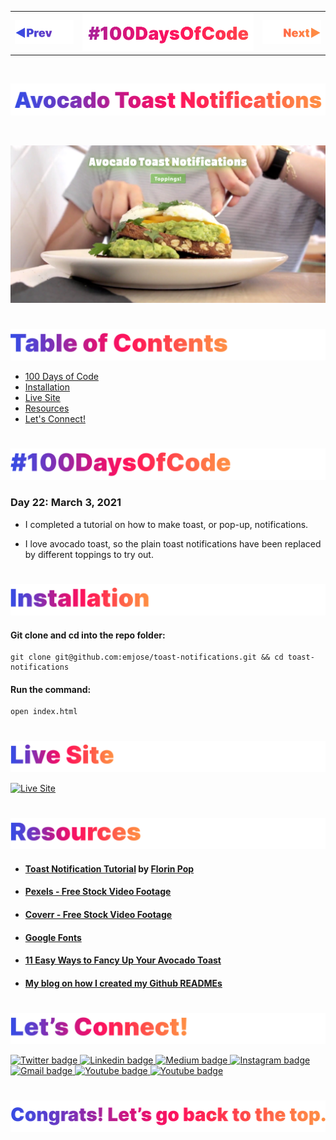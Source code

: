 <p id="header"><p>

<table><tr>
<td> <a href="https://github.com/emjose/slingshot/#header"><img src="Assets/header-left.png" alt="previous" style="width: 200px;"/></a> </td>
<td> <a href="https://github.com/emjose/one-hundred/#header"><img src="Assets/header-center.png" alt="100 days of code" style="width: 580px;"/></a> </td>
<td> <a href="https://github.com/emjose/budapest-calendar/#header"><img src="Assets/header-right.png" alt="next" style="width: 200px;"/></a> </td>
</tr></table>

<br>

<p id="project-title"><p>

<a href=#table-of-contents>![Avocado Toast Notifications](Assets/inter-022-toast-notifications.png)</a> 

<br>

<a href="https://emjose.github.io/toast-notifications/">![Avocado Toast Notifications](Assets/preview-022-toast-notifications.png)</a> 

#

<p id="table-of-contents"><p>

<a href=#table-of-contents>![Table of Contents](Assets/inter-toc.png)</a>  

- [100 Days of Code](#100days)
- [Installation](#installation) 
- [Live Site](#live-site)
- [Resources](#resources)
- [Let's Connect!](#lets-connect) 

#

<p id="100days"><p>

<a href=#100days>![#100DaysOfCode](Assets/inter-100hash.png)</a>  

### Day 22: March 3, 2021
- I completed a tutorial on how to make toast, or pop-up, notifications.
  
- I love avocado toast, so the plain toast notifications have been replaced by different toppings to try out.

#

<p id="installation"><p>

<a href=#installation>![Installation](Assets/inter-installation.png)</a>

#### Git clone and cd into the repo folder:
``` 
git clone git@github.com:emjose/toast-notifications.git && cd toast-notifications
```
#### Run the command:
```
open index.html
```

#

<p id="live-site"><p>

<a href="https://emjose.github.io/toast-notifications/">![Live Site](Assets/inter-live-site.png)</a>  

<a href="https://emjose.github.io/toast-notifications/">![Live Site](Assets/022-avocado.gif)</a>

#

<p id="resources"><p>

<a href=#resources>![Resources](Assets/inter-resources.png)</a>  

- #### [Toast Notification Tutorial](https://www.youtube.com/watch?v=8GPPJpiLqHk&t=547s) by [Florin Pop](https://www.youtube.com/channel/UCeU-1X402kT-JlLdAitxSMA) 
  
- #### [Pexels - Free Stock Video Footage](https://www.pexels.com/videos/)
  
- #### [Coverr - Free Stock Video Footage](https://coverr.co/)

- #### [Google Fonts](https://fonts.google.com/)

- #### [11 Easy Ways to Fancy Up Your Avocado Toast](https://www.thekitchn.com/11-easy-ways-to-fancy-up-your-avocado-toast-219143)
  
- #### [My blog on how I created my Github READMEs](https://emmanueljose.medium.com/readme-a-makeover-story-b9c7be37a6de?sk=7ae6623d365409d875753e4604e42ffd) 

#

<p id="lets-connect"><p>

<a href=#lets-connect>![Let's Connect!](Assets/inter-lets-connect.png)</a>

<p><a href="https://twitter.com/Emmanuel_Labor"><img src="https://img.shields.io/badge/twitter-%231DA1F2.svg?&style=for-the-badge&logo=twitter&logoColor=white" height=30 width=90 alt="Twitter badge"> <a href="https://www.linkedin.com/in/emmanuelpjose/"><img src="https://img.shields.io/badge/linkedin-%230064e7.svg?&style=for-the-badge&logo=linkedin&logoColor=white" height=30 width=90 alt="Linkedin badge"> <a href="https://emmanueljose.medium.com/"><img src="https://img.shields.io/badge/medium-%238700f5.svg?&style=for-the-badge&logo=medium&logoColor=white" height=30 width=90 alt="Medium badge"> <a href="https://www.instagram.com/emmanuel_jose/"><img src="https://img.shields.io/badge/instagram-%23ff0077.svg?&style=for-the-badge&logo=instagram&logoColor=white" height=30 width=90 alt="Instagram badge"> <a href="mailto:emjose@gmail.com"><img src="https://img.shields.io/badge/gmail-%23fd1745.svg?&style=for-the-badge&logo=gmail&logoColor=white" height=30 width=90 alt="Gmail badge"> <a href="https://www.youtube.com/channel/UCQdqFg-_J83jn9xJRd1W3tQ/videos"><img src="https://img.shields.io/badge/youtube-%23FF0000.svg?&style=for-the-badge&logo=youtube&logoColor=white" height=30 width=90 alt="Youtube badge"> <a href="https://github.com/emjose"><img src="https://img.shields.io/badge/github-%23ff8e44.svg?&style=for-the-badge&logo=github&logoColor=white" height=30 width=90 alt="Youtube badge"></p>

#

<a href=#header>![Back to Top](Assets/inter-congrats.png)</a>